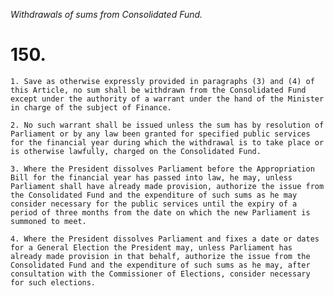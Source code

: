 *Withdrawals of sums from Consolidated Fund.*

# 150.

    1. Save as otherwise expressly provided in paragraphs (3) and (4) of this Article, no sum shall be withdrawn from the Consolidated Fund except under the authority of a warrant under the hand of the Minister in charge of the subject of Finance.

    2. No such warrant shall be issued unless the sum has by resolution of Parliament or by any law been granted for specified public services for the financial year during which the withdrawal is to take place or is otherwise lawfully, charged on the Consolidated Fund.

    3. Where the President dissolves Parliament before the Appropriation Bill for the financial year has passed into law, he may, unless Parliament shall have already made provision, authorize the issue from the Consolidated Fund and the expenditure of such sums as he may consider necessary for the public services until the expiry of a period of three months from the date on which the new Parliament is summoned to meet.

    4. Where the President dissolves Parliament and fixes a date or dates for a General Election the President may, unless Parliament has already made provision in that behalf, authorize the issue from the Consolidated Fund and the expenditure of such sums as he may, after consultation with the Commissioner of Elections, consider necessary for such elections.